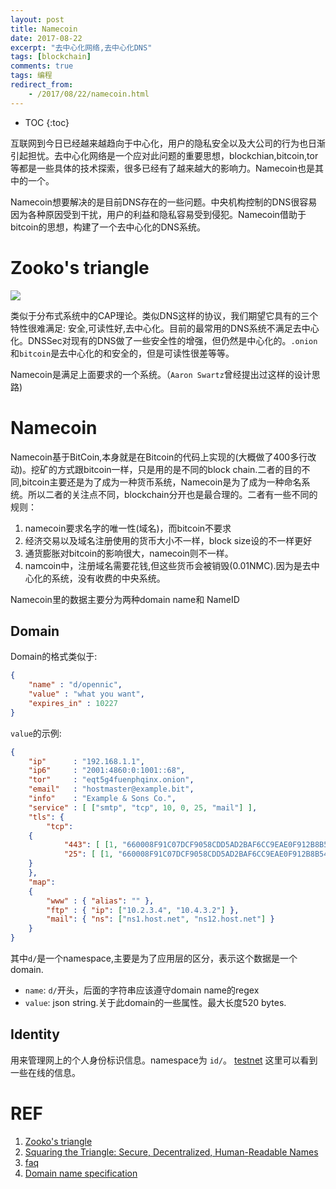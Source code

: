 ```yaml
---
layout: post
title: Namecoin
date: 2017-08-22
excerpt: "去中心化网络,去中心化DNS"
tags: [blockchain]
comments: true
tags: 编程
redirect_from:
    - /2017/08/22/namecoin.html
---
```


* TOC
{:toc}

互联网到今日已经越来越趋向于中心化，用户的隐私安全以及大公司的行为也日渐引起担忧。去中心化网络是一个应对此问题的重要思想，blockchian,bitcoin,tor等都是一些具体的技术探索，很多已经有了越来越大的影响力。Namecoin也是其中的一个。

Namecoin想要解决的是目前DNS存在的一些问题。中央机构控制的DNS很容易因为各种原因受到干扰，用户的利益和隐私容易受到侵犯。Namecoin借助于bitcoin的思想，构建了一个去中心化的DNS系统。

# Zooko's triangle

![](https://upload.wikimedia.org/wikipedia/commons/thumb/5/5c/Zooko%27s_Triangle.svg/440px-Zooko%27s_Triangle.svg.png)

类似于分布式系统中的CAP理论。类似DNS这样的协议，我们期望它具有的三个特性很难满足: 安全,可读性好,去中心化。目前的最常用的DNS系统不满足去中心化。DNSSec对现有的DNS做了一些安全性的增强，但仍然是中心化的。`.onion`和`bitcoin`是去中心化的和安全的，但是可读性很差等等。

Namecoin是满足上面要求的一个系统。（`Aaron Swartz`曾经提出过这样的设计思路)


# Namecoin
Namecoin基于BitCoin,本身就是在Bitcoin的代码上实现的(大概做了400多行改动)。挖矿的方式跟bitcoin一样，只是用的是不同的block chain.二者的目的不同,bitcoin主要还是为了成为一种货币系统，Namecoin是为了成为一种命名系统。所以二者的关注点不同，blockchain分开也是最合理的。二者有一些不同的规则：

1. namecoin要求名字的唯一性(域名)，而bitcoin不要求
2. 经济交易以及域名注册使用的货币大小不一样，block size设的不一样更好
3. 通货膨胀对bitcoin的影响很大，namecoin则不一样。
4. namcoin中，注册域名需要花钱,但这些货币会被销毁(0.01NMC).因为是去中心化的系统，没有收费的中央系统。


Namecoin里的数据主要分为两种domain name和 NameID

## Domain
Domain的格式类似于:

```json
{ 
    "name" : "d/opennic", 
    "value" : "what you want", 
    "expires_in" : 10227 
}
```

`value`的示例:
```json
{
    "ip"      : "192.168.1.1",
    "ip6"     : "2001:4860:0:1001::68",
    "tor"     : "eqt5g4fuenphqinx.onion",
    "email"   : "hostmaster@example.bit",
    "info"    : "Example & Sons Co.",
    "service" : [ ["smtp", "tcp", 10, 0, 25, "mail"] ],
    "tls": {
        "tcp": 
	{
            "443": [ [1, "660008F91C07DCF9058CDD5AD2BAF6CC9EAE0F912B8B54744CB7643D7621B787", 1] ],
            "25": [ [1, "660008F91C07DCF9058CDD5AD2BAF6CC9EAE0F912B8B54744CB7643D7621B787", 1] ]
	}
    },
    "map":
    {
        "www" : { "alias": "" },
        "ftp" : { "ip": ["10.2.3.4", "10.4.3.2"] },
        "mail": { "ns": ["ns1.host.net", "ns12.host.net"] }
    }
}
```


其中`d/`是一个namespace,主要是为了应用层的区分，表示这个数据是一个domain.

* `name`: `d/`开头，后面的字符串应该遵守domain name的regex
* `value`: json string.关于此domain的一些属性。最大长度520 bytes.


## Identity

用来管理网上的个人身份标识信息。namespace为 `id/`。 [testnet](http://testnet.explorer.namecoin.info/n/1860%7c) 
这里可以看到一些在线的信息。





# REF
1. [Zooko's triangle](https://en.wikipedia.org/wiki/Zooko%27s_triangle)
2. [Squaring the Triangle: Secure, Decentralized, Human-Readable Names](http://www.aaronsw.com/weblog/squarezooko)
3. [faq](https://squaretriangle.jottit.com/faq)
4. [Domain name specification](https://wiki.namecoin.org/index.php?title=Domain_Name_Specification)

